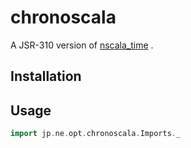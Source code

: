 # chronoscala

A JSR-310 version of [nscala_time](https://github.com/nscala-time/nscala-time) .

## Installation

## Usage

```scala
import jp.ne.opt.chronoscala.Imports._
```
